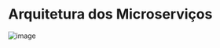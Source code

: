 # Arquitetura dos Microserviços
![image](https://github.com/user-attachments/assets/d806fc89-827b-4cab-ab0c-09d8eacc9508)
